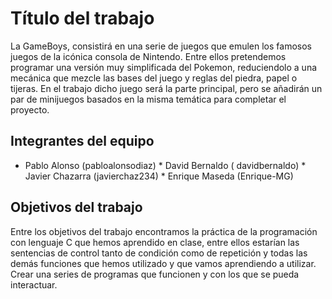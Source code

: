 # Título del trabajo
La GameBoys, consistirá en una serie de juegos que emulen los famosos juegos de la icónica consola de Nintendo. Entre ellos pretendemos programar una versión muy simplificada del Pokemon, reduciendolo a una mecánica que mezcle las bases del juego y reglas del piedra, papel o tijeras. En el trabajo dicho juego será la parte principal, pero se añadirán un par de minijuegos basados en la misma temática para completar el proyecto.

## Integrantes del equipo

* Pablo Alonso (pabloalonsodiaz)                                                                                                           * David  Bernaldo ( davidbernaldo)                                                                                                         * Javier Chazarra (javierchaz234)                                                                                                          * Enrique Maseda  (Enrique-MG)

## Objetivos del trabajo
Entre los objetivos del trabajo encontramos la práctica de la programación con lenguaje C que hemos aprendido en clase, entre ellos estarían las sentencias de control tanto de condición como de repetición y todas las demás funciones que hemos utilizado y que vamos aprendiendo a utilizar.
Crear una series de programas que funcionen y con los que se pueda interactuar.
